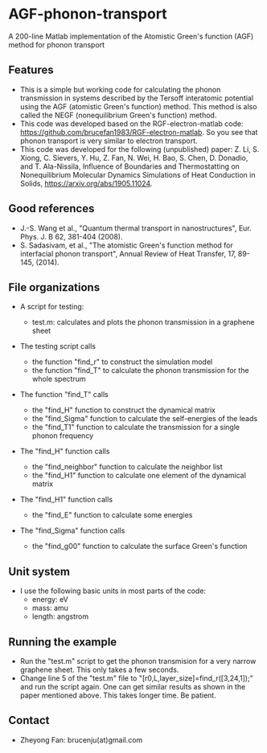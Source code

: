 # AGF-phonon-transport
A 200-line Matlab implementation of the Atomistic Green's function (AGF) method for phonon transport

## Features

* This is a simple but working code for calculating the phonon transmission in systems described by the Tersoff interatomic potential using the AGF (atomistic Green's function) method. This method is also called the NEGF (nonequilibrium Green's function) method.
* This code was developed based on the RGF-electron-matlab code: https://github.com/brucefan1983/RGF-electron-matlab. So you see that phonon transport is very similar to electron transport.
* This code was developed for the following (unpublished) paper: Z. Li, S. Xiong, C. Sievers, Y. Hu, Z. Fan, N. Wei, H. Bao,  S. Chen, D. Donadio, and T. Ala-Nissila, Influence of Boundaries and Thermostatting on Nonequilibrium Molecular Dynamics Simulations of Heat Conduction in Solids, https://arxiv.org/abs/1905.11024.

## Good references
* J.-S. Wang et al., "Quantum thermal transport in nanostructures", Eur. Phys. J. B 62, 381-404 (2008).
* S. Sadasivam, et al., "The atomistic Green's function method for interfacial phonon transport", Annual Review of Heat Transfer, 17, 89-145, (2014).
  
## File organizations

* A script for testing:
  * test.m: calculates and plots the phonon transmission in a graphene sheet

* The testing script calls
  * the function "find_r" to construct the simulation model
  * the function "find_T" to calculate the phonon transmission for the whole spectrum

* The function "find_T" calls
  * the "find_H" function to construct the dynamical matrix
  * the "find_Sigma" function to calculate the self-energies of the leads
  * the "find_T1" function to calculate the transmission for a single phonon frequency
  
* The "find_H" function calls 
  * the "find_neighbor" function to calculate the neighbor list
  * the "find_H1" function to calculate one element of the dynamical matrix
  
* The "find_H1" function calls 
  * the "find_E" function to calculate some energies

* The "find_Sigma" function calls 
  * the "find_g00" function to calculate the surface Green's function
  
## Unit system

* I use the following basic units in most parts of the code:
  * energy: eV
  * mass: amu
  * length: angstrom

## Running the example

* Run the "test.m" script to get the phonon transmision for a very narrow graphene sheet. This only takes a few seconds.
* Change line 5 of the "test.m" file to "[r0,L,layer_size]=find_r([3,24,1]);" and run the script again. One can get similar results as shown in the paper mentioned above. This takes longer time. Be patient.

## Contact

* Zheyong Fan: brucenju(at)gmail.com
